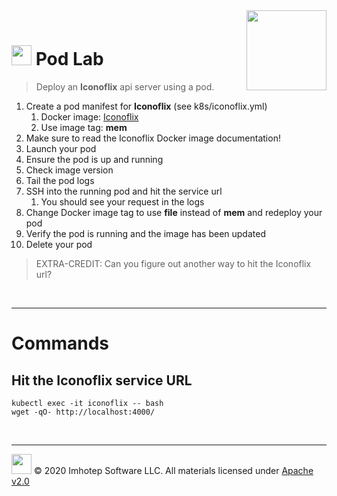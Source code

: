 <img src="../assets/k8sland.png" align="right" width="128" height="auto"/>

<br/>

# <img src="../assets/lab.png" width="32" height="auto"/> Pod Lab

> Deploy an **Iconoflix** api server using a pod.

1. Create a pod manifest for **Iconoflix** (see k8s/iconoflix.yml)
    1. Docker image: [Iconoflix](https://quay.io/repository/imhotepio/iconoflix)
    2. Use image tag: **mem**
2. Make sure to read the Iconoflix Docker image documentation!
3. Launch your pod
4. Ensure the pod is up and running
5. Check image version
6. Tail the pod logs
7. SSH into the running pod and hit the service url
    1. You should see your request in the logs
8. Change Docker image tag to use **file** instead of **mem** and redeploy your pod
9. Verify the pod is running and the image has been updated
10. Delete your pod

> EXTRA-CREDIT: Can you figure out another way to hit the Iconoflix url?

<br/>

---

# Commands

## Hit the Iconoflix service URL

```shell
kubectl exec -it iconoflix -- bash
wget -qO- http://localhost:4000/
```

<br/>

---
<img src="../assets/imhotep_logo.png" width="32" height="auto"/> © 2020 Imhotep Software LLC.
All materials licensed under [Apache v2.0](http://www.apache.org/licenses/LICENSE-2.0)